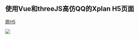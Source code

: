 ## 使用Vue和threeJS高仿QQ的Xplan H5页面

[原H5](https://wa.qq.com/xplan/earth/index.html)

![](https://jackgit.github.io/xplan/illustration_01.jpg)
